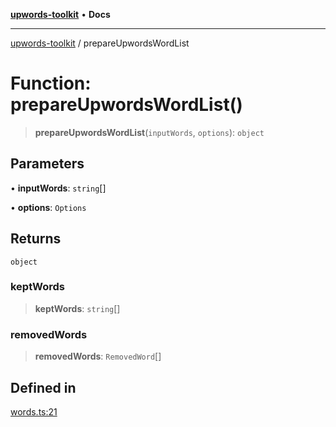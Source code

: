 [**upwords-toolkit**](../README.md) • **Docs**

***

[upwords-toolkit](../globals.md) / prepareUpwordsWordList

# Function: prepareUpwordsWordList()

> **prepareUpwordsWordList**(`inputWords`, `options`): `object`

## Parameters

• **inputWords**: `string`[]

• **options**: `Options`

## Returns

`object`

### keptWords

> **keptWords**: `string`[]

### removedWords

> **removedWords**: `RemovedWord`[]

## Defined in

[words.ts:21](https://github.com/PossibilityZero/upwords-toolkit/blob/9fee09184064801be12a1db27ac8db805f22d623/src/words.ts#L21)
